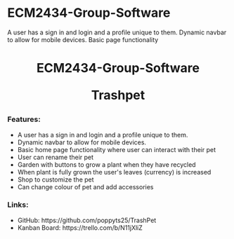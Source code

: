 # ECM2434-Group-Software
A user has a sign in and login and a profile unique to them.
Dynamic navbar to allow for mobile devices.
Basic page functionality
<div align="center">
<h1 >ECM2434-Group-Software<p>Trashpet </h1>
</div>
<h3> Features:</h3>
<ul>
<li>A user has a sign in and login and a profile unique to them.
<li>Dynamic navbar to allow for mobile devices.
<li>Basic home page functionality where user can interact with their pet
<li>User can rename their pet
<li>Garden with buttons to grow a plant when they have recycled
<li>When plant is fully grown the user's leaves (currency) is increased
<li>Shop to customize the pet
<li>Can change colour of pet and add accessories
</ul>
<h3> Links:</h3>
<ul>
<li>GitHub: https://github.com/poppyts25/TrashPet
<li>Kanban Board: https://trello.com/b/N11jXliZ 
</ul>
